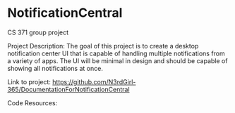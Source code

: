 # NotificationCentral
CS 371 group project

Project Description: The goal of this project is to create a desktop notification center UI that is capable of handling multiple notifications from a variety of apps. The UI will be minimal in design and should be capable of showing all notifications at once.

Link to project: https://github.com/N3rdGirl-365/DocumentationForNotificationCentral

Code Resources:
